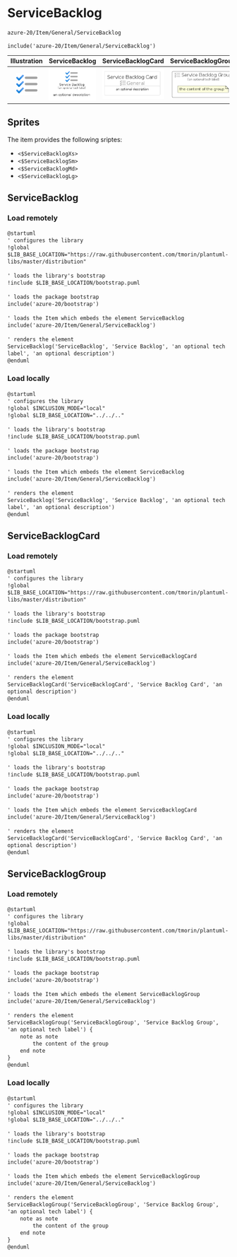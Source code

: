# ServiceBacklog


```text
azure-20/Item/General/ServiceBacklog
```

```text
include('azure-20/Item/General/ServiceBacklog')
```



| Illustration | ServiceBacklog | ServiceBacklogCard | ServiceBacklogGroup |
| :---: | :---: | :---: | :---: |
| ![illustration for Illustration](../../../azure-20/Item/General/ServiceBacklog.png) | ![illustration for ServiceBacklog](../../../azure-20/Item/General/ServiceBacklog.Local.png) | ![illustration for ServiceBacklogCard](../../../azure-20/Item/General/ServiceBacklogCard.Local.png) | ![illustration for ServiceBacklogGroup](../../../azure-20/Item/General/ServiceBacklogGroup.Local.png) |



## Sprites
The item provides the following sriptes:

- `<$ServiceBacklogXs>`
- `<$ServiceBacklogSm>`
- `<$ServiceBacklogMd>`
- `<$ServiceBacklogLg>`





## ServiceBacklog

### Load remotely
```plantuml
@startuml
' configures the library
!global $LIB_BASE_LOCATION="https://raw.githubusercontent.com/tmorin/plantuml-libs/master/distribution"

' loads the library's bootstrap
!include $LIB_BASE_LOCATION/bootstrap.puml

' loads the package bootstrap
include('azure-20/bootstrap')

' loads the Item which embeds the element ServiceBacklog
include('azure-20/Item/General/ServiceBacklog')

' renders the element
ServiceBacklog('ServiceBacklog', 'Service Backlog', 'an optional tech label', 'an optional description')
@enduml
```

### Load locally
```plantuml
@startuml
' configures the library
!global $INCLUSION_MODE="local"
!global $LIB_BASE_LOCATION="../../.."

' loads the library's bootstrap
!include $LIB_BASE_LOCATION/bootstrap.puml

' loads the package bootstrap
include('azure-20/bootstrap')

' loads the Item which embeds the element ServiceBacklog
include('azure-20/Item/General/ServiceBacklog')

' renders the element
ServiceBacklog('ServiceBacklog', 'Service Backlog', 'an optional tech label', 'an optional description')
@enduml
```

## ServiceBacklogCard

### Load remotely
```plantuml
@startuml
' configures the library
!global $LIB_BASE_LOCATION="https://raw.githubusercontent.com/tmorin/plantuml-libs/master/distribution"

' loads the library's bootstrap
!include $LIB_BASE_LOCATION/bootstrap.puml

' loads the package bootstrap
include('azure-20/bootstrap')

' loads the Item which embeds the element ServiceBacklogCard
include('azure-20/Item/General/ServiceBacklog')

' renders the element
ServiceBacklogCard('ServiceBacklogCard', 'Service Backlog Card', 'an optional description')
@enduml
```

### Load locally
```plantuml
@startuml
' configures the library
!global $INCLUSION_MODE="local"
!global $LIB_BASE_LOCATION="../../.."

' loads the library's bootstrap
!include $LIB_BASE_LOCATION/bootstrap.puml

' loads the package bootstrap
include('azure-20/bootstrap')

' loads the Item which embeds the element ServiceBacklogCard
include('azure-20/Item/General/ServiceBacklog')

' renders the element
ServiceBacklogCard('ServiceBacklogCard', 'Service Backlog Card', 'an optional description')
@enduml
```

## ServiceBacklogGroup

### Load remotely
```plantuml
@startuml
' configures the library
!global $LIB_BASE_LOCATION="https://raw.githubusercontent.com/tmorin/plantuml-libs/master/distribution"

' loads the library's bootstrap
!include $LIB_BASE_LOCATION/bootstrap.puml

' loads the package bootstrap
include('azure-20/bootstrap')

' loads the Item which embeds the element ServiceBacklogGroup
include('azure-20/Item/General/ServiceBacklog')

' renders the element
ServiceBacklogGroup('ServiceBacklogGroup', 'Service Backlog Group', 'an optional tech label') {
    note as note
        the content of the group
    end note
}
@enduml
```

### Load locally
```plantuml
@startuml
' configures the library
!global $INCLUSION_MODE="local"
!global $LIB_BASE_LOCATION="../../.."

' loads the library's bootstrap
!include $LIB_BASE_LOCATION/bootstrap.puml

' loads the package bootstrap
include('azure-20/bootstrap')

' loads the Item which embeds the element ServiceBacklogGroup
include('azure-20/Item/General/ServiceBacklog')

' renders the element
ServiceBacklogGroup('ServiceBacklogGroup', 'Service Backlog Group', 'an optional tech label') {
    note as note
        the content of the group
    end note
}
@enduml
```

